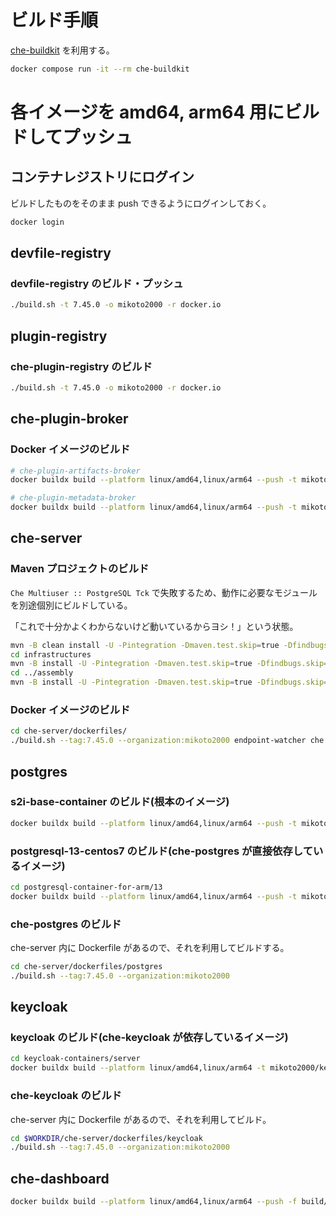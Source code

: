 # ビルド手順

[che-buildkit](https://github.com/mikoto2000/docker-images/tree/master/che-buildkit) を利用する。

```sh
docker compose run -it --rm che-buildkit
```


# 各イメージを amd64, arm64 用にビルドしてプッシュ

## コンテナレジストリにログイン

ビルドしたものをそのまま push できるようにログインしておく。

```sh
docker login
```

## devfile-registry

### devfile-registry のビルド・プッシュ

```sh
./build.sh -t 7.45.0 -o mikoto2000 -r docker.io
```


## plugin-registry

### che-plugin-registry のビルド

```sh
./build.sh -t 7.45.0 -o mikoto2000 -r docker.io
```

## che-plugin-broker

### Docker イメージのビルド

```sh
# che-plugin-artifacts-broker
docker buildx build --platform linux/amd64,linux/arm64 --push -t mikoto2000/che-plugin-artifacts-broker:v3.4.0 -f build/artifacts/Dockerfile .

# che-plugin-metadata-broker
docker buildx build --platform linux/amd64,linux/arm64 --push -t mikoto2000/che-plugin-metadata-broker:v3.4.0 -f build/metadata/Dockerfile .
```

## che-server

### Maven プロジェクトのビルド

`Che Multiuser :: PostgreSQL Tck` で失敗するため、動作に必要なモジュールを別途個別にビルドしている。

「これで十分かよくわからないけど動いているからヨシ！」という状態。

```sh
mvn -B clean install -U -Pintegration -Dmaven.test.skip=true -Dfindbugs.skip=true -Dskip-validate-sources
cd infrastructures
mvn -B install -U -Pintegration -Dmaven.test.skip=true -Dfindbugs.skip=true -Dskip-validate-sources
cd ../assembly
mvn -B install -U -Pintegration -Dmaven.test.skip=true -Dfindbugs.skip=true -Dskip-validate-sources
```

### Docker イメージのビルド

```sh
cd che-server/dockerfiles/
./build.sh --tag:7.45.0 --organization:mikoto2000 endpoint-watcher che
```


## postgres

### s2i-base-container のビルド(根本のイメージ)

```sh
docker buildx build --platform linux/amd64,linux/arm64 --push -t mikoto2000/s2i-core-centos7:arm64 -f core/Dockerfile .
```

### postgresql-13-centos7 のビルド(che-postgres が直接依存しているイメージ)

```sh
cd postgresql-container-for-arm/13
docker buildx build --platform linux/amd64,linux/arm64 --push -t mikoto2000/postgresql-13-centos7:arm64 .
```


### che-postgres のビルド

che-server 内に Dockerfile があるので、それを利用してビルドする。

```sh
cd che-server/dockerfiles/postgres
./build.sh --tag:7.45.0 --organization:mikoto2000
```


## keycloak

### keycloak のビルド(che-keycloak が依存しているイメージ)

```sh
cd keycloak-containers/server
docker buildx build --platform linux/amd64,linux/arm64 -t mikoto2000/keycloak:arm64 .
```

### che-keycloak のビルド

che-server 内に Dockerfile があるので、それを利用してビルド。

```sh
cd $WORKDIR/che-server/dockerfiles/keycloak
./build.sh --tag:7.45.0 --organization:mikoto2000
```


## che-dashboard

```sh
docker buildx build --platform linux/amd64,linux/arm64 --push -f build/dockerfiles/Dockerfile -t mikoto2000/che-dashboard:7.45.0 .
```


